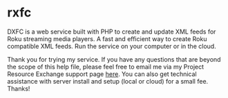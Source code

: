 # rxfc
DXFC is a web service built with PHP to create and update XML feeds for Roku streaming media players. A fast and efficient way to create Roku compatible XML feeds. Run the service on your computer or in the cloud.

Thank you for trying my service. If you have any questions that are beyond the scope of this help file, please feel free to email me via my Project Resource Exchange support page <a href="https://preonline.zendesk.com/hc/en-us/requests/new" target="_blank">here</a>. You can also get technical assistance with server install and setup (local or cloud) for a small fee. Thanks!
	
